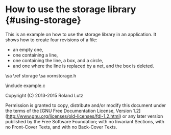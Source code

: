 How to use the storage library {#using-storage}
==============================

This is an example on how to use the storage library in an application.
It shows how to create four revisions of a file:
- an empty one,
- one containing a line,
- one containing the line, a box, and a circle,
- and one where the line is replaced by a net, and the box is deleted.

\sa \ref storage
\sa xornstorage.h

\include example.c

Copyright (C) 2013-2015 Roland Lutz

Permission is granted to copy, distribute and/or modify this document
under the terms of the [GNU Free Documentation License, Version 1.2]
(http://www.gnu.org/licenses/old-licenses/fdl-1.2.html) or any later
version published by the Free Software Foundation; with no Invariant
Sections, with no Front-Cover Texts, and with no Back-Cover Texts.
